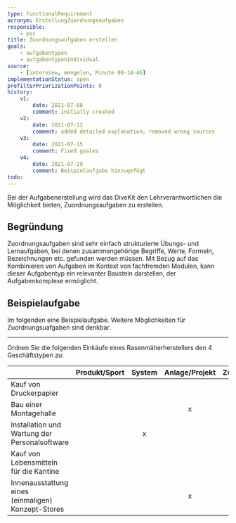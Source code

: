 ```yaml
---
type: functionalRequirement
acronym: ErstellungZuordnungsaufgaben
responsible: 
    - psc
title: Zuordnungsaufgaben erstellen
goals: 
    - aufgabentypen
    - aufgabentypenIndividual
source:
    - [interview, mengelen, Minute 00-14-46]
implementationStatus: open
prefilterPriorizationPoints: 0
history:
    v1:
        date: 2021-07-08
        comment: initially created
    v2:
        date: 2021-07-12
        comment: added detailed explanation; removed wrong sources
    v3:
        date: 2021-07-15
        comment: Fixed goales
    v4:
        date: 2021-07-29
        comment: Beispielaufgabe hinzugefügt
todo:
---
```


Bei der Aufgabenerstellung wird das DiveKit den Lehrverantwortlichen die Möglichkeit bieten, Zuordnungsaufgaben zu erstellen.

## Begründung

Zuordnungsaufgaben sind sehr einfach strukturierte Übungs- und Lernaufgaben, bei denen zusammengehörige Begriffe, Werte, Formeln, Bezeichnungen etc. gefunden werden müssen. Mit Bezug auf das Kombinieren von Aufgaben im Kontext von fachfremden Modulen, kann dieser Aufgabentyp ein relevanter Baustein darstellen, der Aufgabenkomplexe ermöglicht.

## Beispielaufgabe

Im folgenden eine Beispielaufgabe. Weitere Möglichkeiten für Zuordnungsuafgaben sind denkbar.

---

Ordnen Sie die folgenden Einkäufe eines Rasenmäherherstellers den 4 Geschäftstypen zu:

|   | Produkt/Sport | System | Anlage/Projekt | Zulieferer |
|---|:---:|:---:|:---:|:---:|
| Kauf von Druckerpapier |   |   |   | x |
| Bau einer Montagehalle |   |   | x |   |
| Installation und Wartung der Personalsoftware |   | x |   |   |
| Kauf von Lebensmitteln für die Kantine |   |   |   | x |
| Innenausstattung eines (einmaligen) Konzept-Stores |   |   | x |   |

